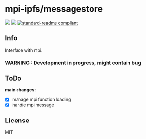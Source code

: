 # mpi-ipfs/messagestore

[![](https://img.shields.io/badge/project-IPFS-blue.svg?style=flat-square)](https://ipfs.io/)
[![](https://img.shields.io/badge/freenode-%23ipfs-blue.svg?style=flat-square)](http://webchat.freenode.net/?channels=%23ipfs)
[![standard-readme compliant](https://img.shields.io/badge/standard--readme-OK-green.svg?style=flat-square)](https://github.com/RichardLitt/standard-readme)

## Info

Interface with mpi.

### WARNING : Development in progress, might contain bug

## ToDo

__main changes:__

- [x] manage mpi function loading
- [x] handle mpi message

## License

MIT
